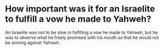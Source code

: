 # How important was it for an Israelite to fulfill a vow he made to Yahweh?

An Israelite was not to be slow in fulfilling a vow he made to Yahweh, but he was to observe what he freely promised with his mouth so that he would not be sinning against Yahweh.

